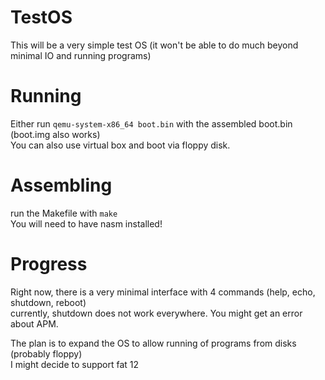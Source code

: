# TestOS

This will be a very simple test OS (it won't be able to do much beyond minimal IO and running programs)

# Running

Either run `qemu-system-x86_64 boot.bin` with the assembled boot.bin (boot.img also works)  
You can also use virtual box and boot via floppy disk.

# Assembling

run the Makefile with `make`  
You  will need to have nasm installed!

# Progress

Right now, there is a very minimal interface with 4 commands (help, echo, shutdown, reboot)  
currently, shutdown does not work everywhere. You might get an error about APM.  
  
The plan is to expand the OS to allow running of programs from disks (probably floppy)  
I might decide to support fat 12